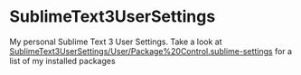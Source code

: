 SublimeText3UserSettings
========================

My personal Sublime Text 3 User Settings. Take a look at [SublimeText3UserSettings/User/Package%20Control.sublime-settings](https://github.com/mrmartineau/SublimeText3UserSettings/blob/master/User/Package%20Control.sublime-settings) for a list of my installed packages
